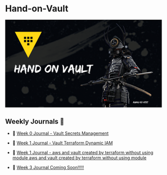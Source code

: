 # Hand-on-Vault

![](./iamges/vault.png)

## Weekly Journals 📔
- 📅 [Week 0 Journal - Vault Secrets Management](./vault-secret-management/week0.md)
- 📅 [Week 1 Journal - Vault Terraform Dynamic IAM](./vault-terraform-dynamic-iam/readme.md)

- 📅 [Week 1 Journal - aws and vault created by terraform without using module aws and vault created by terraform without using module](./aws-vault-terrafrom/README.md)
- 📅 [Week 3 Journal Coming Soon!!!!!](journal/week2.md)